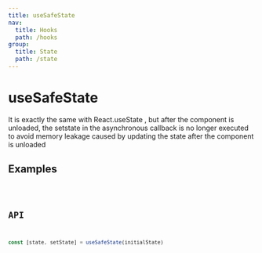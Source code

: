 ```yaml
---
title: useSafeState
nav:
  title: Hooks
  path: /hooks
group:
  title: State
  path: /state
---
```


# useSafeState
It is exactly the same with React.useState , but after the component is unloaded, the setstate in the asynchronous callback is no longer executed to avoid memory leakage caused by updating the state after the component is unloaded



## Examples


<code src="./demo/demo1.tsx" />

## API

```typescript
const [state, setState] = useSafeState(initialState)
```

